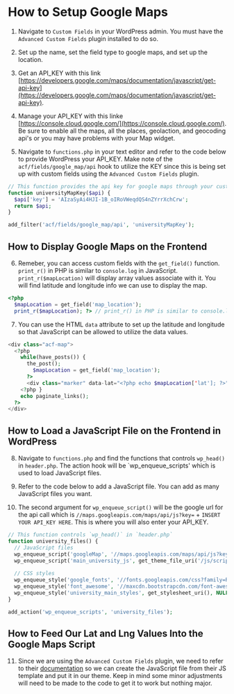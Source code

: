 # How to Setup Google Maps

1. Navigate to `Custom Fields` in your WordPress admin. You must have the `Advanced Custom Fields` plugin installed to do so.

2. Set up the name, set the field type to google maps, and set up the location.

3. Get an API_KEY with this link [https://developers.google.com/maps/documentation/javascript/get-api-key](https://developers.google.com/maps/documentation/javascript/get-api-key).  

4. Manage your API_KEY with this linke [https://console.cloud.google.com/](https://console.cloud.google.com/). Be sure to enable all the maps, all the places, geolaction, and geocoding api's or you may have problems with your Map widget.  

5. Navigate to `functions.php` in your text editor and refer to the code below to provide WordPress your API_KEY. Make note of the   `acf/fields/google_map/api` hook to utilize the KEY since this is being set up with custom fields using the `Advanced Custom Fields` plugin.

```php
// This function provides the api key for google maps through your custom field
function universityMapKey($api) {
  $api['key'] = 'AIzaSyAi4HJI-1B_oIRoVWeqdQS4nZYrrXchCrw';
  return $api;
}

add_filter('acf/fields/google_map/api', 'universityMapKey');
```

## How to Display Google Maps on the Frontend

6. Remeber, you can access custom fields with the `get_field()` function. `print_r()` in PHP is similar to `console.log` in JavaScript. `print_r($mapLocation)` will display array values associate with it. You will find latitude and longitude info we can use to display the map.

```php
<?php 
  $mapLocation = get_field('map_location');
  print_r($mapLocation); ?> // print_r() in PHP is similar to console.log in JavaScript
```

7. You can use the HTML `data` attribute to set up the latitude and longitude so that JavaScript can be allowed to utilize the data values.

```php
<div class="acf-map">
  <?php
    while(have_posts()) {
      the_post();
        $mapLocation = get_field('map_location');
      ?>
      <div class="marker" data-lat="<?php echo $mapLocation['lat']; ?>" data-lng="<?php echo $mapLocation['lat']; ?>"></div>
    <?php }
    echo paginate_links();
  ?>
</div>
```

## How to Load a JavaScript File on the Frontend in WordPress

8. Navigate to `functions.php` and find the functions that controls `wp_head()` in `header.php`. The action hook will be `wp_enqueue_scripts' which is used to load JavaScript files.  

9. Refer to the code below to add a JavaScript file. You can add as many JavaScript files you want. 

10. The second argument for `wp_enqueue_script()` will be the google url for the api call which is  `//maps.googleapis.com/maps/api/js?key=` + `INSERT YOUR API_KEY HERE`. This is where you will also enter your API_KEY.

```php
// This function controls `wp_head()` in `header.php`
function university_files() {
  // JavaScript files
  wp_enqueue_script('googleMap', '//maps.googleapis.com/maps/api/js?key=AIzaSyAi4HJI-1B_oIRoVWeqdQS4nZYrrXchCrw', NULL, microtime(), true);
  wp_enqueue_script('main_university_js', get_theme_file_uri('/js/scripts-bundled.js'), NULL, microtime(), true);
  
  // CSS styles
  wp_enqueue_style('google_fonts', '//fonts.googleapis.com/css?family=Roboto+Condensed:300,300i,400,400i,700,700i|Roboto:100,300,400,400i,700,700i');
  wp_enqueue_style('font_awesome', '//maxcdn.bootstrapcdn.com/font-awesome/4.7.0/css/font-awesome.min.css');
  wp_enqueue_style('university_main_styles', get_stylesheet_uri(), NULL, microtime());
}

add_action('wp_enqueue_scripts', 'university_files');
```

## How to Feed Our Lat and Lng Values Into the Google Maps Script

11. Since we are using the `Advanced Custom Fields` plugin, we need to refer to their [documentation](https://www.advancedcustomfields.com/resources/google-map/) so we can create the JavaScript file from their JS template and put it in our theme. Keep in mind some minor adjustments will need to be made to the code to get it to work but nothing major.

